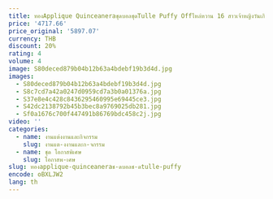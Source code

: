 ```yaml
---
title: ทองApplique QuinceaneraชุดบอลชุดTulle Puffy Offไหล่หวาน 16 สาวเจ้าหญิงวันเกิดประกวดชุดราตรี
price: '4717.66'
price_original: '5897.07'
currency: THB
discount: 20%
rating: 4
volume: 4
image: S80deced879b04b12b63a4bdebf19b3d4d.jpg
images:
  - S80deced879b04b12b63a4bdebf19b3d4d.jpg
  - S8c7cd7a42a0247d0959cd7a3b0a01376a.jpg
  - S37e8e4c428c8436295460995e69445ce3.jpg
  - S42dc2138792b45b3bec8a9769025db281.jpg
  - Sf0a1676c700f447491b86769bdc458c2j.jpg
video: ''
categories:
  - name: งานแต่งงานและกิจกรรม
    slug: งานแต-งงานและก-จกรรม
  - name: ชุด โอกาสพิเศษ
    slug: โอกาสพ-เศษ
slug: ทองapplique-quinceaneraช-ดบอลช-ดtulle-puffy
encode: oBXLJW2
lang: th
---
```

  